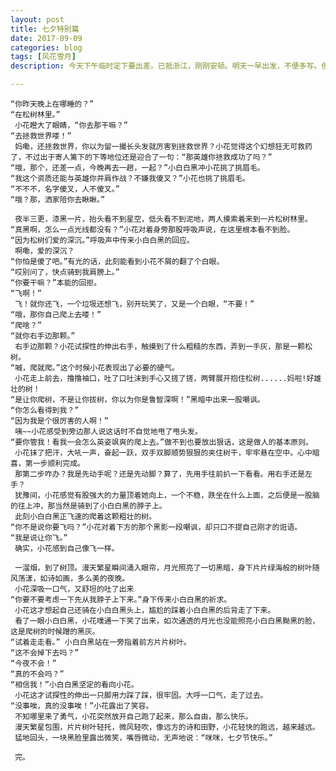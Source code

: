 ```yaml
---
layout: post
title: 七夕特别篇
date: 2017-09-09
categories: blog
tags: [风花雪月]
description: 今天下午临时定下要出差。已抵浙江，刚刚安顿。明天一早出发，不便多写。但会在工作之余尽量写。写不是义务，写本身就是写的报酬。

---
```


    

    “你昨天晚上在哪睡的？”
    “在松树林里。”
     小花瞪大了眼睛，“你去那干嘛？”
    “去拯救世界喽！”
     妈嘞，还拯救世界，你以为留一撮长头发就厉害到拯救世界？小花觉得这个幻想狂无可救药了，不过出于寄人篱下的下等地位还是迎合了一句：“那英雄你拯救成功了吗？”
    “哦，那个，还差一点，今晚再去一趟，一起？”小白白黑冲小花挑了挑眉毛。
    “我这个资质还能与英雄你并肩作战？不嫌我傻叉？”小花也挑了挑眉毛。
    “不不不，名字傻叉，人不傻叉。”
    “哦？那，洒家陪你去瞅瞅。”
 
     夜半三更，漆黑一片，抬头看不到星空，低头看不到泥地，两人摸索着来到一片松树林里。
    “真黑啊，怎么一点光线都没有？”小花对着身旁那股呼吸声说，在这里根本看不到脸。
    “因为松树们爱的深沉。”呼吸声中传来小白白黑的回应。
     啊嘞，爱的深沉？
    “你怕是傻了吧。”有光的话，此刻能看到小花不屑的翻了个白眼。
    “哎别问了，快点骑到我肩膀上。”
    “你要干嘛？”本能的回拒。
    “飞啊！”
     飞！就你还飞，一个垃圾还想飞，别开玩笑了，又是一个白眼，“不要！”
    “哦，那你自己爬上去喽！”
    “爬啥？”
    “就你右手边那颗。”
     右手边那颗？小花试探性的伸出右手，触摸到了什么粗糙的东西，弄到一手灰，那是一颗松树。
    “嘁，爬就爬。”这个时候小花表现出了必要的硬气。
     小花走上前去，撸撸袖口，吐了口吐沫到手心又搓了搓，两臂展开抱住松树......妈啦!好雄壮的树！
    “是让你爬树，不是让你拔树，你以为你是鲁智深啊！”黑暗中出来一股嘲讽。
    “你怎么看得到我？”
    “因为我是个很厉害的人啊！”
     咦~~小花感受到旁边那人说这话时不自觉地甩了甩头发。
    “要你管我！看我一会怎么英姿飒爽的爬上去。”做不到也要放出狠话，这是做人的基本原则。
     小花抹了把汗，大吼一声，奋起一跃，双手双脚顺势狠狠的夹住树干，牢牢悬在空中。心中暗喜，第一步顺利完成。
     那第二步咋办？我是先动手呢？还是先动脚？算了，先用手往前扒一下看看。用右手还是左手？
     犹豫间，小花感觉有股强大的力量顶着她向上，一个不稳，跌坐在什么上面，之后便是一股脑的往上冲，那当然是骑到了小白白黑的脖子上。
     此刻小白白黑正飞速的爬着这颗粗壮的树。
    “你不是说你要飞吗？”小花对着下方的那个黑影一段嘲讽，却只口不提自己刚才的诳语。
    “我是说让你飞。”
     确实，小花感到自己像飞一样。

     一溜烟，到了树顶。漫天繁星瞬间涌入眼帘，月光照亮了一切黑暗，身下片片绿海般的树叶随风荡漾，如诗如画，多么美的夜晚。
     小花深吸一口气，又舒坦的吐了出来
    “你要不要考虑一下先从我脖子上下来。”身下传来小白白黑的祈求。
     小花这才想起自己还骑在小白白黑头上，尴尬的踩着小白白黑的后背走了下来。
     看了一眼小白白黑，小花噗通一下笑了出来，如次通透的月光也没能照亮小白白黑黝黑的脸，这是爬树的时候蹭的黑灰。
    “试着走走看。” 小白白黑站在一旁指着前方片片树叶。
    “这不会掉下去吗？”
    “今夜不会！”
    “真的不会吗？”
    “相信我！”小白白黑坚定的看向小花。
     小花这才试探性的伸出一只脚用力踩了踩，很牢固。大呼一口气，走了过去。
    “没事唉，真的没事唉！”小花露出了笑容。
     不知哪里来了勇气，小花突然放开自己跑了起来，那么自由，那么快乐。
     漫天繁星包围，片片树叶轻托，微风轻吹，像远方的诗和田野，小花轻快的跑远，越来越远。
     猛地回头，一块黑脸里露出微笑，嘴唇微动，无声地说：“咪咪，七夕节快乐。”

     完。    
     
     
     
     
     
          







